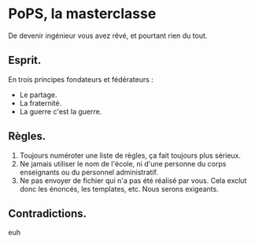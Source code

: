 # PoPS, la masterclasse

De devenir ingénieur vous avez rêvé, et pourtant rien du tout.

## Esprit.

En trois principes fondateurs et fédérateurs :

* Le partage.
* La fraternité.
* La guerre c'est la guerre.

## Règles.

1. Toujours numéroter une liste de règles, ça fait toujours plus sérieux.
2. Ne jamais utiliser le nom de l'école, ni d'une personne du corps enseignants ou du personnel administratif.
3. Ne pas envoyer de fichier qui n'a pas été réalisé par vous. Cela exclut donc les énoncés, les templates, etc. Nous serons exigeants.

## Contradictions.

euh
